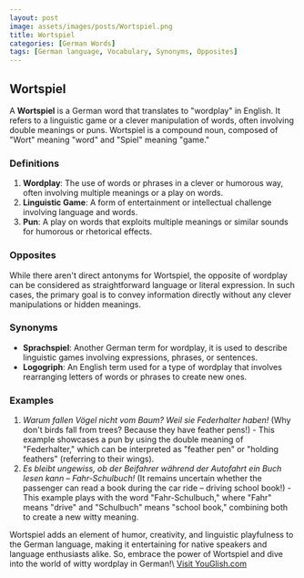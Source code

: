 ```yaml
---
layout: post
image: assets/images/posts/Wortspiel.png
title: Wortspiel
categories: [German Words]
tags: [German language, Vocabulary, Synonyms, Opposites]
---
```


## Wortspiel

A **Wortspiel** is a German word that translates to "wordplay" in English. It refers to a linguistic game or a clever manipulation of words, often involving double meanings or puns. Wortspiel is a compound noun, composed of "Wort" meaning "word" and "Spiel" meaning "game."

### Definitions

1. **Wordplay**: The use of words or phrases in a clever or humorous way, often involving multiple meanings or a play on words.
2. **Linguistic Game**: A form of entertainment or intellectual challenge involving language and words.
3. **Pun**: A play on words that exploits multiple meanings or similar sounds for humorous or rhetorical effects.

### Opposites

While there aren't direct antonyms for Wortspiel, the opposite of wordplay can be considered as straightforward language or literal expression. In such cases, the primary goal is to convey information directly without any clever manipulations or hidden meanings. 

### Synonyms

- **Sprachspiel**: Another German term for wordplay, it is used to describe linguistic games involving expressions, phrases, or sentences.
- **Logogriph**: An English term used for a type of wordplay that involves rearranging letters of words or phrases to create new ones.

### Examples

1. *Warum fallen Vögel nicht vom Baum? Weil sie Federhalter haben!* (Why don't birds fall from trees? Because they have feather pens!) - This example showcases a pun by using the double meaning of "Federhalter," which can be interpreted as "feather pen" or "holding feathers" (referring to their wings).
2. *Es bleibt ungewiss, ob der Beifahrer während der Autofahrt ein Buch lesen kann – Fahr-Schulbuch!* (It remains uncertain whether the passenger can read a book during the car ride – driving school book!) - This example plays with the word "Fahr-Schulbuch," where "Fahr" means "drive" and "Schulbuch" means "school book," combining both to create a new witty meaning.

Wortspiel adds an element of humor, creativity, and linguistic playfulness to the German language, making it entertaining for native speakers and language enthusiasts alike. So, embrace the power of Wortspiel and dive into the world of witty wordplay in German!\ <a id="yg-widget-0" class="youglish-widget" data-query="Wortspiel" data-lang="german" data-components="8412" data-auto-start="0" data-bkg-color="theme_light" data-title="How%20to%20pronounce%20Wortspiel%20in%20German"  rel="nofollow" href="https://youglish.com">Visit YouGlish.com</a><script async src="https://youglish.com/public/emb/widget.js" charset="utf-8"></script>